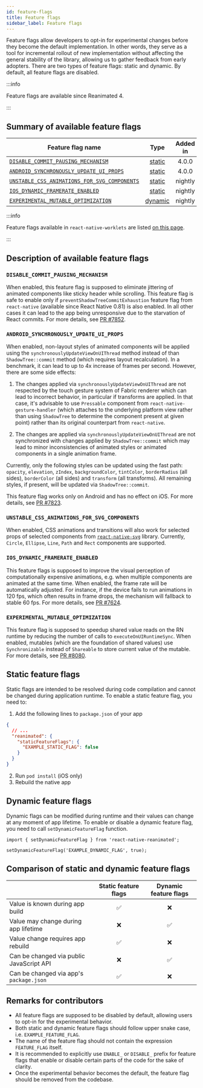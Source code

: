 ```yaml
---
id: feature-flags
title: Feature flags
sidebar_label: Feature flags
---
```


Feature flags allow developers to opt-in for experimental changes before they become the default implementation. In other words, they serve as a tool for incremental rollout of new implementation without affecting the general stability of the library, allowing us to gather feedback from early adopters. There are two types of feature flags: static and dynamic. By default, all feature flags are disabled.

:::info

Feature flags are available since Reanimated 4.

:::

## Summary of available feature flags

| Feature flag name                                                                           |               Type                | Added in | Removed in | Default value |
| ------------------------------------------------------------------------------------------- | :-------------------------------: | :------: | :--------: | :-----------: |
| [`DISABLE_COMMIT_PAUSING_MECHANISM`](#disable_commit_pausing_mechanism)                     |  [static](#static-feature-flags)  |  4.0.0   |  &ndash;   |    `false`    |
| [`ANDROID_SYNCHRONOUSLY_UPDATE_UI_PROPS`](#android_synchronously_update_ui_props)           |  [static](#static-feature-flags)  |  4.0.0   |  &ndash;   |    `false`    |
| [`UNSTABLE_CSS_ANIMATIONS_FOR_SVG_COMPONENTS`](#unstable_css_animations_for_svg_components) |  [static](#static-feature-flags)  | nightly  |  &ndash;   |    `false`    |
| [`IOS_DYNAMIC_FRAMERATE_ENABLED`](#ios_dynamic_framerate_enabled)                           |  [static](#static-feature-flags)  | nightly  |  &ndash;   |    `false`    |
| [`EXPERIMENTAL_MUTABLE_OPTIMIZATION`](#experimental_mutable_optimization)                   | [dynamic](#dynamic-feature-flags) | nightly  |  &ndash;   |    `false`    |

:::info

Feature flags available in `react-native-worklets` are listed [on this page](https://docs.swmansion.com/react-native-worklets/docs/guides/feature-flags).

:::

## Description of available feature flags

### `DISABLE_COMMIT_PAUSING_MECHANISM`

When enabled, this feature flag is supposed to eliminate jittering of animated components like sticky header while scrolling. This feature flag is safe to enable only if `preventShadowTreeCommitExhaustion` feature flag from `react-native` (available since React Native 0.81) is also enabled. In all other cases it can lead to the app being unresponsive due to the starvation of React commits. For more details, see [PR #7852](https://github.com/software-mansion/react-native-reanimated/pull/7852).

### `ANDROID_SYNCHRONOUSLY_UPDATE_UI_PROPS`

When enabled, non-layout styles of animated components will be applied using the `synchronouslyUpdateViewOnUIThread` method instead of than `ShadowTree::commit` method (which requires layout recalculation). In a benchmark, it can lead to up to 4x increase of frames per second. However, there are some side effects:

1. The changes applied via `synchronouslyUpdateViewOnUIThread` are not respected by the touch gesture system of Fabric renderer which can lead to incorrect behavior, in particular if transforms are applied. In that case, it's advisable to use `Pressable` component from `react-native-gesture-handler` (which attaches to the underlying platform view rather than using `ShadowTree` to determine the component present at given point) rather than its original counterpart from `react-native`.

2. The changes are applied via `synchronouslyUpdateViewOnUIThread` are not synchronized with changes applied by `ShadowTree::commit` which may lead to minor inconsistencies of animated styles or animated components in a single animation frame.

Currently, only the following styles can be updated using the fast path: `opacity`, `elevation`, `zIndex`, `backgroundColor`, `tintColor`, `borderRadius` (all sides), `borderColor` (all sides) and `transform` (all transforms). All remaining styles, if present, will be updated via `ShadowTree::commit`.

This feature flag works only on Android and has no effect on iOS. For more details, see [PR #7823](https://github.com/software-mansion/react-native-reanimated/pull/7823).

### `UNSTABLE_CSS_ANIMATIONS_FOR_SVG_COMPONENTS`

When enabled, CSS animations and transitions will also work for selected props of selected components from [`react-native-svg`](https://github.com/software-mansion/react-native-svg) library. Currently, `Circle`, `Ellipse`, `Line`, `Path` and `Rect` components are supported.

### `IOS_DYNAMIC_FRAMERATE_ENABLED`

This feature flags is supposed to improve the visual perception of computationally expensive animations, e.g. when multiple components are animated at the same time. When enabled, the frame rate will be automatically adjusted. For instance, if the device fails to run animations in 120 fps, which often results in frame drops, the mechanism will fallback to stable 60 fps. For more details, see [PR #7624](https://github.com/software-mansion/react-native-reanimated/pull/7624).

### `EXPERIMENTAL_MUTABLE_OPTIMIZATION`

This feature flag is supposed to speedup shared value reads on the RN runtime by reducing the number of calls to `executeOnUIRuntimeSync`. When enabled, mutables (which are the foundation of shared values) use `Synchronizable` instead of `Shareable` to store current value of the mutable. For more details, see [PR #8080](https://github.com/software-mansion/react-native-reanimated/pull/8080).

## Static feature flags

Static flags are intended to be resolved during code compilation and cannot be changed during application runtime. To enable a static feature flag, you need to:

1. Add the following lines to `package.json` of your app

```json
{
  // ...
  "reanimated": {
    "staticFeatureFlags": {
      "EXAMPLE_STATIC_FLAG": false
    }
  }
}
```

2. Run `pod install` (iOS only)
3. Rebuild the native app

## Dynamic feature flags

Dynamic flags can be modified during runtime and their values can change at any moment of app lifetime. To enable or disable a dynamic feature flag, you need to call `setDynamicFeatureFlag` function.

```tsx
import { setDynamicFeatureFlag } from 'react-native-reanimated';

setDynamicFeatureFlag('EXAMPLE_DYNAMIC_FLAG', true);
```

## Comparison of static and dynamic feature flags

|                                          | Static feature flags | Dynamic feature flags |
| ---------------------------------------- | :------------------: | :-------------------: |
| Value is known during app build          |          ✅          |          ❌           |
| Value may change during app lifetime     |          ❌          |          ✅           |
| Value change requires app rebuild        |          ✅          |          ❌           |
| Can be changed via public JavaScript API |          ❌          |          ✅           |
| Can be changed via app's `package.json`  |          ✅          |          ❌           |

## Remarks for contributors

- All feature flags are supposed to be disabled by default, allowing users to opt-in for the experimental behavior.
- Both static and dynamic feature flags should follow upper snake case, i.e. `EXAMPLE_FEATURE_FLAG`.
- The name of the feature flag should not contain the expression `FEATURE_FLAG` itself.
- It is recommended to explicitly use `ENABLE_` or `DISABLE_` prefix for feature flags that enable or disable certain parts of the code for the sake of clarity.
- Once the experimental behavior becomes the default, the feature flag should be removed from the codebase.
